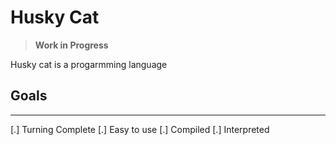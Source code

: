 # Husky Cat

> **Work in Progress**

Husky cat is a progarmming language


## Goals
---
[.] Turning Complete
[.] Easy to use
[.] Compiled
[.] Interpreted

